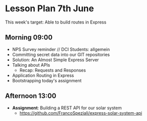 # Lesson Plan 7th June

This week's target: Able to build routes in Express

## Morning 09:00

+ NPS Survey reminder // DCI Students: allgemein
+ Committing secret data into our GIT repositories
+ Solution: An Almost Simple Express Server
+ Talking about APIs
    - Recap: Requests and Responses
+ Application Routing in Express
+ Bootstrapping today's assignment

## Afternoon 13:00

+ **Assignment**: Building a REST API for our solar system
  - https://github.com/FrancoSpeziali/express-solar-system-api
